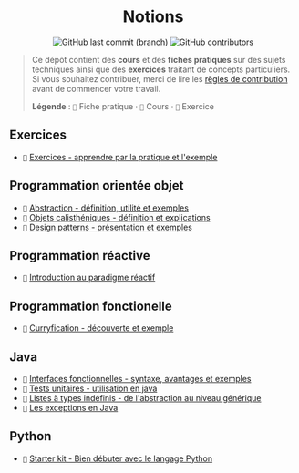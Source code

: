 <p align="center">
	<h1 align="center">Notions</h1>
	<p align="center">
		<img alt="GitHub last commit (branch)" src="https://img.shields.io/github/last-commit/readthedocs-fr/notions/master?label=last%20update&style=flat-square">
		<img alt="GitHub contributors" src="https://img.shields.io/github/contributors/readthedocs-fr/notions?color=blue&style=flat-square">
	</p>
</p>

> Ce dépôt contient des **cours** et des **fiches pratiques** sur des sujets techniques ainsi que des **exercices** traitant de concepts particuliers.
> Si vous souhaitez contribuer, merci de lire les [règles de contribution](CONTRIBUTING.md) avant de commencer votre travail.
>
> **Légende** :
> `📑` Fiche pratique · `📖` Cours · `🎯` Exercice

## Exercices

- `🎯` [Exercices - apprendre par la pratique et l'exemple](exercices)

## Programmation orientée objet

- `📑` [Abstraction - définition, utilité et exemples](prog_orientee_objet/abstraction)
- `📑` [Objets calisthéniques - définition et explications](prog_orientee_objet/objets_calistheniques)
- `📖` [Design patterns - présentation et exemples](prog_orientee_objet/design_patterns)

## Programmation réactive

- `📑` [Introduction au paradigme réactif](prog_reactive/INTRODUCTION_FR.md)

## Programmation fonctionelle

- `📑` [Curryfication - découverte et exemple](prog_fonctionnelle/curryfication/README.md)

## Java

- `📑` [Interfaces fonctionnelles - syntaxe, avantages et exemples](java/interfaces_fonctionnelles)
- `📑` [Tests unitaires - utilisation en java](java/tests_unitaires)
- `📑` [Listes à types indéfinis - de l'abstraction au niveau générique](java/généricité/listes_wildcard)
- `📑` [Les exceptions en Java](java/exceptions)

## Python

- `📑` [Starter kit - Bien débuter avec le langage Python](python/starter_kit)
